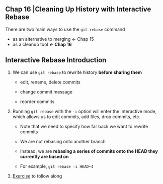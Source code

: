 ## Chap 16 |Cleaning Up History with Interactive Rebase

There are two main ways to use the `git rebase` command

- as an alternative to merging ← Chap 15
- as a cleanup tool **← Chap 16**

## Interactive Rebase Introduction

1. We can use `git rebase` to rewrite history **before sharing them**

   - edit, rename, delete commits

   - change commit message

   - reorder commits

2. Running `git rebase` with the `-i` option will enter the interactive mode, which allows us to edit commits, add files, drop commits, etc.

   - Note that we need to specify how far back we want to rewrite commits

   - We are not rebasing onto another branch

   - Instead, we are **rebasing a series of commits onto the HEAD they currently are based on**

   - For example, `git rebase -i HEAD~4`

3. [Exercise](https://github.com/Colt/interactive-rebase-demo) to follow along